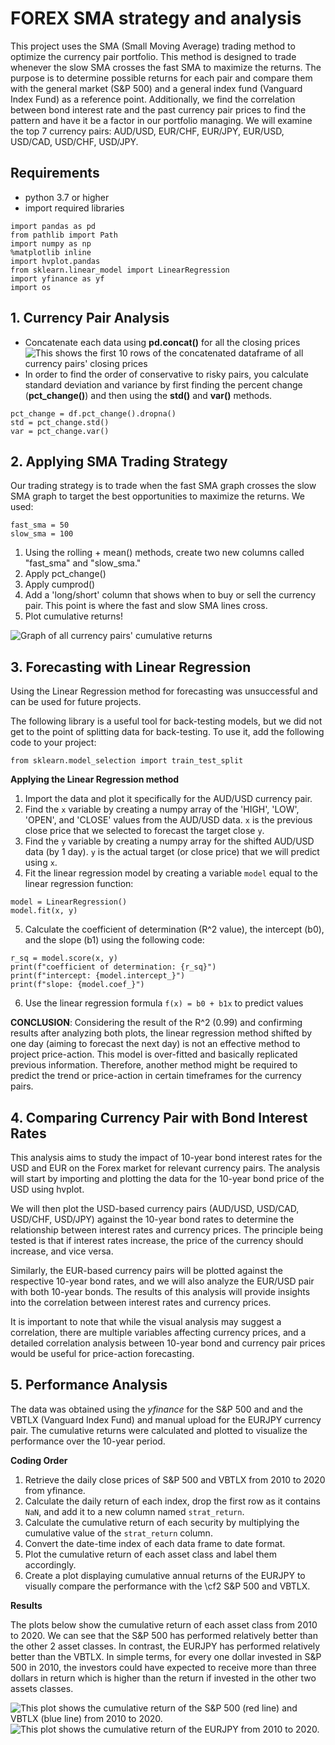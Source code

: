 # FOREX SMA strategy and analysis

This project uses the SMA (Small Moving Average) trading method to optimize the currency pair portfolio. This method is designed to trade whenever the slow SMA crosses the fast SMA to maximize the returns. The purpose is to determine possible returns for each pair and compare them with the general market (S&P 500) and a general index fund (Vanguard Index Fund) as a reference point. Additionally, we find the correlation between bond interest rate and the past currency pair prices to find the pattern and have it be a factor in our portfolio managing. We will examine the top 7 currency pairs: AUD/USD, EUR/CHF, EUR/JPY, EUR/USD, USD/CAD, USD/CHF, USD/JPY.

## Requirements
- python 3.7 or higher
- import required libraries
```
import pandas as pd
from pathlib import Path
import numpy as np
%matplotlib inline
import hvplot.pandas
from sklearn.linear_model import LinearRegression
import yfinance as yf
import os
```

## 1. Currency Pair Analysis
- Concatenate each data using **pd.concat()** for all the closing prices
![This shows the first 10 rows of the concatenated dataframe of all currency pairs' closing prices](https://raw.githubusercontent.com/halamkim/project_01/7d414de71125870bb1ccfc9171c90ab3e9cd9fb3/Halam%20Kim/Screen%20Shot%202023-01-27%20at%207.31.04%20PM.png)
- In order to find the order of conservative to risky pairs, you calculate standard deviation and variance by first finding the percent change (**pct_change()**) and then using the **std()** and **var()** methods. 
```
pct_change = df.pct_change().dropna()
std = pct_change.std()
var = pct_change.var()
```
## 2. Applying SMA Trading Strategy
Our trading strategy is to trade when the fast SMA graph crosses the slow SMA graph to target the best opportunities to maximize the returns.
We used:
```
fast_sma = 50
slow_sma = 100
```
1. Using the rolling + mean() methods, create two new columns called "fast_sma" and "slow_sma."
2. Apply pct_change()
3. Apply cumprod()
4. Add a 'long/short' column that shows when to buy or sell the currency pair. This point is where the fast and slow SMA lines cross.
5. Plot cumulative returns! 

![Graph of all currency pairs' cumulative returns](https://raw.githubusercontent.com/halamkim/project_01/main/Mike%20Blanchette/sma%20screenshot.png)

## 3. Forecasting with Linear Regression

Using the Linear Regression method for forecasting was unsuccessful and can be used for future projects.


The following library is a useful tool for back-testing models, but we did not get to the point of splitting data for back-testing. To use it, add the following code to your project:


```
from sklearn.model_selection import train_test_split
```

**Applying the Linear Regression method**

1. Import the data and plot it specifically for the AUD/USD currency pair.
2. Find the `x` variable by creating a numpy array of the 'HIGH', 'LOW', 'OPEN', and 'CLOSE' values from the AUD/USD data. `x` is the previous close price that we selected to forecast the target close `y`.
3. Find the `y` variable by creating a numpy array for the shifted AUD/USD data (by 1 day). `y` is the actual target (or close price) that we will predict using `x`.
4. Fit the linear regression model by creating a variable `model` equal to the linear regression function:
```
model = LinearRegression()
model.fit(x, y)
```

5. Calculate the coefficient of determination (R^2 value), the intercept (b0), and the slope (b1) using the following code:

```
r_sq = model.score(x, y)
print(f"coefficient of determination: {r_sq}")
print(f"intercept: {model.intercept_}")
print(f"slope: {model.coef_}")
```

6. Use the linear regression formula `f(x) = b0 + b1x` to predict values


**CONCLUSION**: Considering the result of the R^2 (0.99) and confirming results after analyzing both plots, the linear regression method shifted by one day (aiming to forecast the next day) is not an effective method to project price-action. This model is over-fitted and basically replicated previous information. Therefore, another method might be required to predict the trend or price-action in certain timeframes for the currency pairs.


## 4. Comparing Currency Pair with Bond Interest Rates

This analysis aims to study the impact of 10-year bond interest rates for the USD and EUR on the Forex market for relevant currency pairs. The analysis will start by importing and plotting the data for the 10-year bond price of the USD using hvplot.

We will then plot the USD-based currency pairs (AUD/USD, USD/CAD, USD/CHF, USD/JPY) against the 10-year bond rates to determine the relationship between interest rates and currency prices. The principle being tested is that if interest rates increase, the price of the currency should increase, and vice versa.

Similarly, the EUR-based currency pairs will be plotted against the respective 10-year bond rates, and we will also analyze the EUR/USD pair with both 10-year bonds. The results of this analysis will provide insights into the correlation between interest rates and currency prices.

It is important to note that while the visual analysis may suggest a correlation, there are multiple variables affecting currency prices, and a detailed correlation analysis between 10-year bond and currency pair prices would be useful for price-action forecasting.

## 5. Performance Analysis
The data was obtained using the *yfinance* for the S&P 500 and and the VBTLX (Vanguard Index Fund) and manual upload for the EURJPY currency pair. The cumulative returns were calculated and plotted to visualize the performance over the 10-year period.

**Coding Order**
1. Retrieve the daily close prices of S&P 500 and VBTLX from 2010 to 2020 from yfinance.
2. Calculate the daily return of each index, drop the first row as it contains `NaN`, and add it to a new column named `strat_return`.
3. Calculate the cumulative return of each security by multiplying the cumulative value of the `strat_return` column.
4. Convert the date-time index of each data frame to date format.
5. Plot the cumulative return of each asset class and label them accordingly.
6. Create a plot displaying cumulative annual returns of the EURJPY to visually compare the performance with the \cf2 S&P 500 and VBTLX.

**Results**

The plots below show the cumulative return of each asset class from 2010 to 2020. We can see that the S&P 500 has performed relatively better than the other 2 asset classes. In contrast, the EURJPY has performed relatively better than the VBTLX. In simple terms, for every one dollar invested in S&P 500 in 2010, the investors could have expected to receive more than three dollars in return which is higher than the return if invested in the other two assets classes.

![This plot shows the cumulative return of the S&P 500 (red line) and VBTLX (blue line) from 2010 to 2020.](https://raw.githubusercontent.com/halamkim/project_01/main/SoheilDocs/IndexPlot.png)
![This plot shows the cumulative return of the EURJPY from 2010 to 2020.](https://raw.githubusercontent.com/halamkim/project_01/main/SoheilDocs/CurrencyPlot.png)
